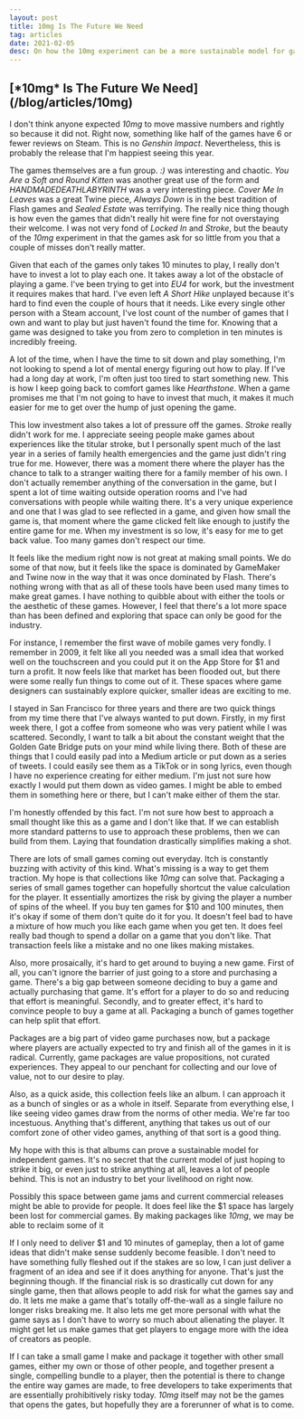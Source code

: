 ```yaml
---
layout: post
title: 10mg Is The Future We Need
tag: articles
date: 2021-02-05
desc: On how the 10mg experiment can be a more sustainable model for game development.
---
```

<h2>[*10mg* Is The Future We Need](/blog/articles/10mg)</h2>

I don't think anyone expected *10mg* to move massive numbers and rightly so because it did not. Right now, something like half of the games have 6 or fewer reviews on Steam. This is no *Genshin Impact*. Nevertheless, this is probably the release that I'm happiest seeing this year.


The games themselves are a fun group. *:)* was interesting and chaotic. *You Are a Soft and Round Kitten* was another great use of the form and *HANDMADEDEATHLABYRINTH* was a very interesting piece. *Cover Me In Leaves* was a great Twine piece, *Always Down* is in the best tradition of Flash games and *Sealed Estate* was terrifying. The really nice thing though is how even the games that didn't really hit were fine for not overstaying their welcome. I was not very fond of *Locked In* and *Stroke*, but the beauty of the *10mg* experiment in that the games ask for so little from you that a couple of misses don't really matter.


Given that each of the games only takes 10 minutes to play, I really don't have to invest a lot to play each one. It takes away a lot of the obstacle of playing a game. I've been trying to get into *EU4* for work, but the investment it requires makes that hard. I've even left *A Short Hike* unplayed because it's hard to find even the couple of hours that it needs. Like every single other person with a Steam account, I've lost count of the number of games that I own and want to play but just haven't found the time for. Knowing that a game was designed to take you from zero to completion in ten minutes is incredibly freeing.


A lot of the time, when I have the time to sit down and play something, I'm not looking to spend a lot of mental energy figuring out how to play. If I've had a long day at work, I'm often just too tired to start something new. This is how I keep going back to comfort games like *Hearthstone*. When a game promises me that I'm not going to have to invest that much, it makes it much easier for me to get over the hump of just opening the game.


This low investment also takes a lot of pressure off the games. *Stroke* really didn't work for me. I appreciate seeing people make games about experiences like the titular stroke, but I personally spent much of the last year in a series of family health emergencies and the game just didn't ring true for me. However, there was a moment there where the player has the chance to talk to a stranger waiting there for a family member of his own. I don't actually remember anything of the conversation in the game, but I spent a lot of time waiting outside operation rooms and I've had conversations with people while waiting there. It's a very unique experience and one that I was glad to see reflected in a game, and given how small the game is, that moment where the game clicked felt like enough to justify the entire game for me. When my investment is so low, it's easy for me to get back value. Too many games don't respect our time.


It feels like the medium right now is not great at making small points. We do some of that now, but it feels like the space is dominated by GameMaker and Twine now in the way that it was once dominated by Flash. There's nothing wrong with that as all of these tools have been used many times to make great games. I have nothing to quibble about with either the tools or the aesthetic of these games. However, I feel that there's a lot more space than has been defined and exploring that space can only be good for the industry.


For instance, I remember the first wave of mobile games very fondly. I remember in 2009, it felt like all you needed was a small idea that worked well on the touchscreen and you could put it on the App Store for $1 and turn a profit. It now feels like that market has been flooded out, but there were some really fun things to come out of it. These spaces where game designers can sustainably explore quicker, smaller ideas are exciting to me.


I stayed in San Francisco for three years and there are two quick things from my time there that I've always wanted to put down. Firstly, in my first week there, I got a coffee from someone who was very patient while I was scattered. Secondly, I want to talk a bit about the constant weight that the Golden Gate Bridge puts on your mind while living there. Both of these are things that I could easily pad into a Medium article or put down as a series of tweets. I could easily see them as a TikTok or in song lyrics, even though I have no experience creating for either medium. I'm just not sure how exactly I would put them down as video games. I might be able to embed them in something here or there, but I can't make either of them the star.


I'm honestly offended by this fact. I'm not sure how best to approach a small thought like this as a game and I don't like that. If we can establish more standard patterns to use to approach these problems, then we can build from them. Laying that foundation drastically simplifies making a shot.


There are lots of small games coming out everyday. Itch is constantly buzzing with activity of this kind. What's missing is a way to get them traction. My hope is that collections like *10mg* can solve that. Packaging a series of small games together can hopefully shortcut the value calculation for the player. It essentially amortizes the risk by giving the player a number of spins of the wheel. If you buy ten games for $10 and 100 minutes, then it's okay if some of them don't quite do it for you. It doesn't feel bad to have a mixture of how much you like each game when you get ten. It does feel really bad though to spend a dollar on a game that you don't like. That transaction feels like a mistake and no one likes making mistakes.


Also, more prosaically, it's hard to get around to buying a new game. First of all, you can't ignore the barrier of just going to a store and purchasing a game. There's a big gap between someone deciding to buy a game and actually purchasing that game. It's effort for a player to do so and reducing that effort is meaningful. Secondly, and to greater effect, it's hard to convince people to buy a game at all. Packaging a bunch of games together can help split that effort.


Packages are a big part of video game purchases now, but a package where players are actually expected to try and finish all of the games in it is radical. Currently, game packages are value propositions, not curated experiences. They appeal to our penchant for collecting and our love of value, not to our desire to play.


Also, as a quick aside, this collection feels like an album. I can approach it as a bunch of singles or as a whole in itself. Separate from everything else, I like seeing video games draw from the norms of other media. We're far too incestuous. Anything that's different, anything that takes us out of our comfort zone of other video games, anything of that sort is a good thing.


My hope with this is that albums can prove a sustainable model for independent games. It's no secret that the current model of just hoping to strike it big, or even just to strike anything at all, leaves a lot of people behind. This is not an industry to bet your livelihood on right now.


Possibly this space between game jams and current commercial releases might be able to provide for people. It does feel like the $1 space has largely been lost for commercial games. By making packages like *10mg*, we may be able to reclaim some of it


If I only need to deliver $1 and 10 minutes of gameplay, then a lot of game ideas that didn't make sense suddenly become feasible. I don't need to have something fully fleshed out if the stakes are so low, I can just deliver a fragment of an idea and see if it does anything for anyone. That's just the beginning though. If the financial risk is so drastically cut down for any single game, then that allows people to add risk for what the games say and do. It lets me make a game that's totally off-the-wall as a single failure no longer risks breaking me. It also lets me get more personal with what the game says as I don't have to worry so much about alienating the player. It might get let us make games that get players to engage more with the idea of creators as people.


If I can take a small game I make and package it together with other small games, either my own or those of other people, and together present a single, compelling bundle to a player, then the potential is there to change the entire way games are made, to free developers to take experiments that are essentially prohibitively risky today. *10mg* itself may not be the games that opens the gates, but hopefully they are a forerunner of what is to come.

